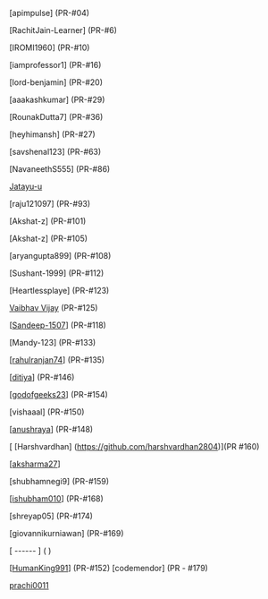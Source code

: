 [apimpulse] (PR-#04)

[RachitJain-Learner] (PR-#6)

[IROMI1960] (PR-#10)

[iamprofessor1] (PR-#16)

[lord-benjamin] (PR-#20)

[aaakashkumar] (PR-#29)

[RounakDutta7] (PR-#36)

[heyhimansh] (PR-#27)

[savshenal123] (PR-#63)

[NavaneethS555] (PR-#86)

[Jatayu-u](PR-#95,PR-#62)

[raju121097] (PR-#93)

[Akshat-z] (PR-#101)

[Akshat-z] (PR-#105)

[aryangupta899] (PR-#108)

[Sushant-1999] (PR-#112)

[Heartlessplaye] (PR-#123)

[Vaibhav Vijay](https://github.com/vaibhavvijay9) (PR-#125)

[[Sandeep-1507](https://github.com/Sandeep-1507)] (PR-#118)

[Mandy-123] (PR-#133)

[[rahulranjan74](https://github.com/rahulranjan74)] (PR-#135)

[[ditiya](https://github.com/ditiya)] (PR-#146)

[[godofgeeks23](https://github.com/godofgeeks23)] (PR-#154)

[vishaaal] (PR-#150)

[[anushraya](https://github.com/anushraya)] (PR-#148)

[ [Harshvardhan] (https://github.com/harshvardhan2804)](PR #160)

[[aksharma27](https://github.com/aksharma27)]

[shubhamnegi9] (PR-#159)

[[ishubham010](https://github.com/ishubham010)] (PR-#168)

[shreyap05] (PR-#174)

[giovannikurniawan] (PR-#169)

[   ------ ] ( )

[[HumanKing991](https://github.com/HumanKing991)] (PR-#152)
[codemendor] (PR - #179)

[prachi0011](https://github.com/prachi0011)
